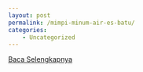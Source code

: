 ```yaml
---
layout: post
permalink: /mimpi-minum-air-es-batu/
categories:
    - Uncategorized
---
```


[Baca Selengkapnya](/03)